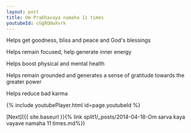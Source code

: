 ```yaml
---
layout: post
title: Om Prabhavaya namaha 11 times
youtubeId: cGgRQ0wXvrk
---
```

 
 
Helps get goodness, bliss and peace and God's blessings
 
Helps remain focused, help generate inner energy 
 
Helps boost physical and mental health 
 
Helps remain grounded and generates a sense of gratitude towards the greater power 
 
Helps reduce bad karma
 
 
 
 


{% include youtubePlayer.html id=page.youtubeId %}
 
[Next]({{ site.baseurl }}{% link  split1/_posts/2014-04-18-Om sarva kaya vayave namaha 11 times.md%})
 

